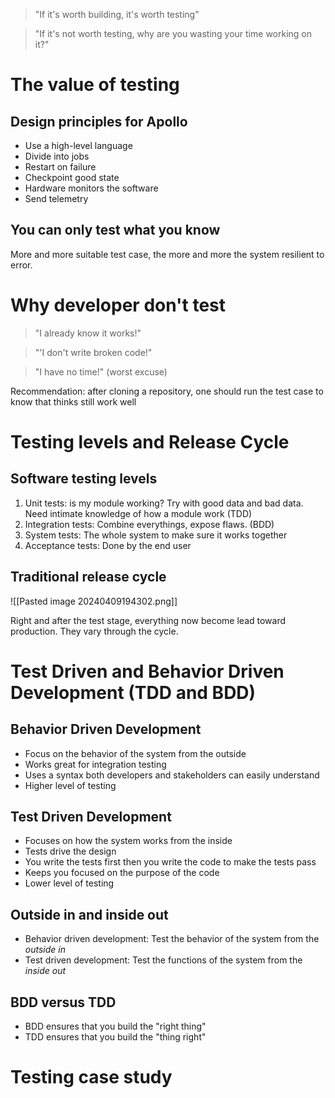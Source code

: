 
> "If it's worth building, it's worth testing"

> "If it's not worth testing, why are you wasting your time working on it?"

# The value of testing
## Design principles for Apollo 
- Use a high-level language
- Divide into jobs 
- Restart on failure 
- Checkpoint good state 
- Hardware monitors the software 
- Send telemetry 

## You can only test what you know 
More and more suitable test case, the more and more the system resilient to error. 


# Why developer don't test

>"I already know it works!"

> "'I don't write broken code!"

> "I have no time!" (worst excuse)

Recommendation: after cloning a repository, one should run the test case to know that thinks still work well

# Testing levels and Release Cycle 

## Software testing levels
1. Unit tests: is my module working? Try with good data and bad data. Need intimate knowledge of how a module work (TDD)
2. Integration tests: Combine everythings, expose flaws. (BDD)
3. System tests: The whole system to make sure it works together
4. Acceptance tests: Done by the end user
## Traditional release cycle 

![[Pasted image 20240409194302.png]]

Right and after the test stage, everything now become lead toward production. They vary through the cycle. 

# Test Driven and Behavior Driven Development (TDD and BDD) 

## Behavior Driven Development 
- Focus on the behavior of the system from the outside
- Works great for integration testing
- Uses a syntax both developers and stakeholders can easily understand 
- Higher level of testing

## Test Driven Development
- Focuses on how the system works from the inside
- Tests drive the design 
- You write the tests first then you write the code to make the tests pass 
- Keeps you focused on the purpose of the code 
- Lower level of testing  
## Outside in and inside out 
 - Behavior driven development: Test the behavior of the system from the *outside in*
 - Test driven development: Test the functions of the system from the *inside out*

## BDD versus TDD
- BDD ensures that you build the "right thing"
- TDD ensures that you build the "thing right"

# Testing case study